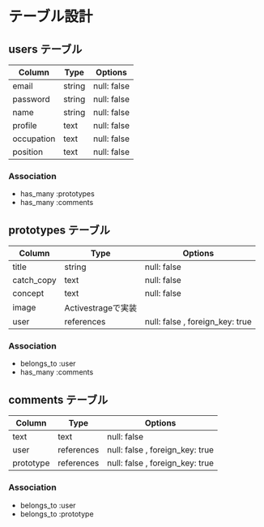# テーブル設計

## users テーブル

| Column    | Type   | Options     |
| --------  | ------ | ----------- |
| email     | string | null: false |
| password  | string | null: false |
| name      | string | null: false |
| profile   | text   | null: false |
| occupation| text   | null: false |
| position  | text   | null: false |

### Association
- has_many :prototypes
- has_many :comments

## prototypes テーブル

| Column    | Type      | Options     |
| ------    | ------    | ----------- |
| title     | string    | null: false |
| catch_copy| text      | null: false |
| concept   | text      | null: false |
| image     | Activestrageで実装    |
| user      | references| null: false , foreign_key: true |

### Association
- belongs_to :user
- has_many :comments

## comments テーブル

| Column    | Type      | Options     |
| ------    | ------    | ----------- |
| text      | text      | null: false |
| user      | references| null: false , foreign_key: true |
| prototype | references| null: false , foreign_key: true |

### Association
- belongs_to :user
- belongs_to :prototype
